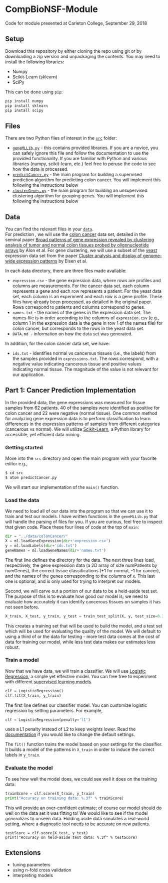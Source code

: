 # CompBioNSF-Module
Code for module presented at Carleton College, September 29, 2018

## Setup

Download this repository by either cloning the repo using git or by downloading a zip version and unpackaging the contents.  You may need to install the following libraries:
 * Numpy
 * Scikit-Learn (sklearn)
 * SciPy

This can be done using `pip`:

```bash
pip install numpy
pip install sklearn
pip install scipy
```

## Files

There are two Python files of interest in the [`src`](src/) folder:

  * [`geneMLLib.py`](src/geneMLLib.py) - this contains provided libraries.  If you are a novice, you can safely ignore this file and follow the documentation to use the provided functionality.  If you are familiar with Python and various libraries (numpy, scikit-learn, etc.) feel free to peruse the code to see how the data is processed.
  * [`predictCancer.py`](src/predictCancer.py) - the main program for building a supervised prediction algorithm for predicting colon cancer. You will implement this following the instructions below
  * [`clusterGenes.py`](src/clusterGenes.py) - the main program for building an unsupervised clustering algorithm for grouping genes. You will implement this following the instructions below


## Data

You can find the relevant files in your [`data`](data).  
For prediction , we will use the [colon cancer](data/colonCancer) data set, detailed in the seminal paper [Broad patterns of gene expression revealed by clustering analysis of tumor and normal colon tissues probed by oligonucleotide arrays](https://www.ncbi.nlm.nih.gov/pubmed/10359783) by Alon et al.  For gene clustering, we will use a subset of the [yeast](data/sampleYeast) expression data set from the paper [Cluster analysis and display of genome-wide expression patterns](http://www.pnas.org/content/95/25/14863.full) by Eisen et al.

In each data directory, there are three files made available:
 * `expression.csv` - the gene expression data, where rows are profiles and columns are measurements.  For the cancer data set, each column represents a gene and each row represents a patient.  For the yeast data set, each column is an experiment and each row is a gene profile.  These files have already been processed, as detailed in the original paper. Rows correspond to patients and columns correspond to genes.
 * `names.txt` - the names of the genes in the expression data set.  The names file is in order according to the columns of `expression.csv` (e.g., column 1 in the expression data is the gene in row 1 of the names file) for colon cancer, but corresponds to the rows in the yeast data set.
 * `DATA.md `- information on how the data set was generated.

 In addition, for the colon cancer data set, we have:
 * `ids.txt` - identifies normal vs cancerous tissues (i.e., the labels) from the samples provided in `expressions.txt`.  The rows correspond, with a negative value indicating cancerous tissue and positive values indicating normal tissue.  The magnitude of the value is not relevant for our application.

## Part 1: Cancer Prediction Implementation

In the provided data, the gene expressions was measured for tissue samples from 62 patients.  40 of the samples were identified as positive for colon cancer and 22 were negative (normal tissue).  One common method for analyzing gene expression data is to perform classification to learn differences in the expression patterns of samples from different categories (cancerous vs normal).  We will utilize [Scikit-Learn](http://scikit-learn.org/), a Python library for accessible, yet efficient data mining.

### Getting started


Move into the `src` directory and open the main program with your favorite editor e.g.,

```bash
$ cd src
$ atom predictCancer.py
```

We will start our implementation of the `main()` function.

### Load the data

We need to load all of our data into the program so that we can use it to train and test our models.  I have written functions in the `geneMLLib.py` that will handle the parsing of files for you.  If you are curious, feel free to inspect that given code.  Place these four lines of code at the top of `main`:

```python
dir = "../data/colonCancer/"
X = ml.loadGeneExpression(dir+'expression.csv')
y = ml.loadLabels(dir+'ids.txt')
geneNames = ml.loadGeneNames(dir+'names.txt')
```

The first line defines the directory for the data.  The next three lines load, respectively, the gene expression data (a 2D array of size numPatients by numGenes), the correct tissue classifications (+1 for normal, -1 for cancer), and the names of the genes corresponding to the columns of `X`. This last one is optional, and is only used for trying to interpret our models.

Second, we will carve out a portion of our data to be a held-aside test set.  The purpose of this is to evaluate how good our model is; we need to evaluate how accurately it can identify cancerous tissues on samples it has not seen before.  

```python
X_train, X_test, y_train, y_test = train_test_split(X, y, test_size=0.33)
```

This creates a training set that will be used to build the model, and a test set which will be used for evaluating the quality of the model.  We will default to using a third of or the data for testing - more test data comes at the cost of data for training our model, while less test data makes our estimates less robust.

### Train a model

Now that we have data, we will train a classifier.  We will use [Logistic Regression](http://scikit-learn.org/stable/modules/generated/sklearn.linear_model.LogisticRegression.html), a simple yet effective model.  You can free free to experiment with different [supervised learning models](http://scikit-learn.org/stable/supervised_learning.html).
```python
clf = LogisticRegression()
clf.fit(X_train, y_train)
```

The first line defines our classifier model.  You can customize logistic regression by setting parameters.  For example,

```python
clf = LogisticRegression(penalty='l1')
```

uses a L1 penalty instead of L2 to keep weights lower.  Read the [documentation](http://scikit-learn.org/stable/modules/generated/sklearn.linear_model.LogisticRegression.html) if you would like to change the default settings.

The `fit()` function trains the model based on your settings for the classifier.  It builds a model of the patterns in `X_train` in order to induce the correct labels in `y_train`.

### Evaluate the model

To see how well the model does, we could see well it does on the training data:

```python
trainScore = clf.score(X_train, y_train)
print("Accuracy on training data: %.3f" % trainScore)
```

This will provide an over-confident estimate; of course our model should do well on the data set it was fitting to!  We would like to see if the model *generalizes* to unseen data.  Holding aside data simulates a real-world setting, where a diagnostic tool needs to be accurate on new patients.

```
testScore = clf.score(X_test, y_test)
print("Accuracy on held-aside test data: %.3f" % testScore)
```

## Extensions

* tuning parameters
* using n-fold cross validation
* interpreting models
